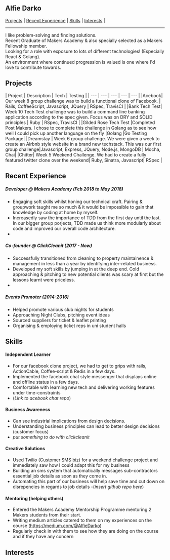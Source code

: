 ## Alfie Darko

<a href="#">Projects</a> |
<a href="#">Recent Experience</a> |
<a href="#">Skills</a> |
<a href="#">Interests</a> |

<hr>

I like problem-solving and finding solutions.<br>
Recent Graduate of Makers Academy & also specially selected as a Makers Fellowship member.<br>
Looking for a role with exposure to lots of different technologies! (Especially React & Golang).<br>
An environment where continued progression is valued is one where I'd love to contribute towards.

## Projects
| Project | Description | Tech | Testing |
| --- | --- | --- | --- | --- |
|Acebook| Our week 8 group challenge was to build a functional clone of Facebook. | Rails, CoffeeScript, Javascript, JQuery | RSpec, TravisCI |
|Bank Tech Test|  Week 10 Tech Test challenge was to build a command line banking application according to the spec given. Focus was on DRY and SOLID principles | Ruby | RSpec, TravisCI |
|Gilded Rose Tech Test |Completed Post Makers. I chose to complete this challenge in Golang as to see how well I could pick up another language on the fly |Golang |Go Testing Package|
|Dreamstay | Week 6 group challenge. We were given a week to create an Airbnb style website in a brand new techstack. This was our first group challenge|Javascript, Express, JQuery, Node.js, MongoDB | Mocha, Chai|
|Chitter| Week 5 Weekend Challenge. We had to create a fully featured twitter clone over the weekend| Ruby, Sinatra, Javascript| RSpec |

## Recent Experience
##### Developer @ Makers Academy (Feb 2018 to May 2018)
  - Engaging soft skills whilst honing our technical craft. Pairing & groupwork taught me so much & it would be impossible to gain that knowledge by coding at home by myself.
  - Increasedly saw the importance of TDD from the first day until the last. In our bigger group porjects, TDD made us think more modularly about code and improved our overall code architecture.
  -

##### Co-founder @ ClickCleanit (2017 - Now)
 - Successfully transitioned from cleaning to property maintainence & management in less than a year by identifying inter-related business.
 - Developed my soft skills by jumping in at the deep end. Cold approaching & pitching to new potential clients was scary at first but the lessons learnt were priceless.
 -

##### Events Promoter (2014-2016)
- Helped promote various club nights for students
- Approaching Night Clubs, pitching event ideas
- Sourced suppliers for ticket & leaflet printing
- Organising & employing ticket reps in uni student halls

## Skills

#### Independent Learner

- For our facebook clone project, we had to get to grips with rails, ActionCable, Coffee-script & Redis in a few days.
- Implemented the facebook chat style messenger that displays online and offline status in a few days.
- Comfortable with learning new tech and delivering working features under time-constraints
- (*Link to acebook chat repo*)

#### Business Awareness
 - Can see industrial implications from design decisions.
 - Understanding business principles can lead to better design decisions (customer focus)
 - *put something to do with clickcleanit*

#### Creative Solutions
 - Used Twilio (Customer SMS biz) for a weekend challenge project and immediately saw how I could adapt this for my business
 - Building an sms system that automatically messages sub-contractors essential job details as soon as they come in.
 - Automating this part of our business will help save time and cut down on disrepencies in regards to job details
 -(*insert github repo here*)

#### Mentoring (helping others)

- Entered the Makers Academy Mentorship Programme mentoring 2 Makers students from their start.
- Writing medium articles catered to them on my experiences on the course (https://medium.com/@AlfieDarko)
- Regularly check in with them to see how they are doing on the course and if they have any concern


## Interests
